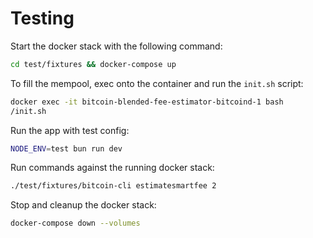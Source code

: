 # Testing

Start the docker stack with the following command:

```bash
cd test/fixtures && docker-compose up
```

To fill the mempool, exec onto the container and run the `init.sh` script:

```bash
docker exec -it bitcoin-blended-fee-estimator-bitcoind-1 bash
/init.sh
```

Run the app with test config:

```bash
NODE_ENV=test bun run dev
```

Run commands against the running docker stack:

```bash
./test/fixtures/bitcoin-cli estimatesmartfee 2
```

Stop and cleanup the docker stack:

```bash
docker-compose down --volumes
```
